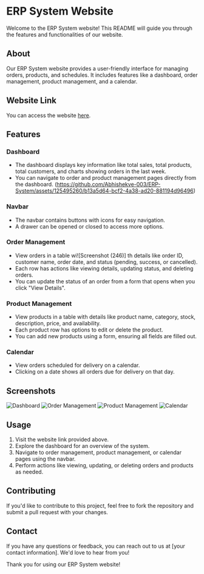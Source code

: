# ERP System Website

Welcome to the ERP System website! This README will guide you through the features and functionalities of our website.

## About

Our ERP System website provides a user-friendly interface for managing orders, products, and schedules. It includes features like a dashboard, order management, product management, and a calendar.

## Website Link

You can access the website [here](https://erp-system-abhishek.vercel.app/).

## Features

### Dashboard
- The dashboard displays key information like total sales, total products, total customers, and charts showing orders in the last week.
- You can navigate to order and product management pages directly from the dashboard.
(https://github.com/Abhishekve-003/ERP-System/assets/125495260/b13a5d64-bcf2-4a38-ad20-881194d96496)

### Navbar
- The navbar contains buttons with icons for easy navigation.
- A drawer can be opened or closed to access more options.

### Order Management
- View orders in a table wi![Screenshot (246)]
th details like order ID, customer name, order date, and status (pending, success, or cancelled).
- Each row has actions like viewing details, updating status, and deleting orders.
- You can update the status of an order from a form that opens when you click "View Details".

### Product Management
- View products in a table with details like product name, category, stock, description, price, and availability.
- Each product row has options to edit or delete the product.
- You can add new products using a form, ensuring all fields are filled out.

### Calendar
- View orders scheduled for delivery on a calendar.
- Clicking on a date shows all orders due for delivery on that day.

## Screenshots

![Dashboard](dashboard.png)
![Order Management](order_management.png)
![Product Management](product_management.png)
![Calendar](calendar.png)

## Usage

1. Visit the website link provided above.
2. Explore the dashboard for an overview of the system.
3. Navigate to order management, product management, or calendar pages using the navbar.
4. Perform actions like viewing, updating, or deleting orders and products as needed.

## Contributing

If you'd like to contribute to this project, feel free to fork the repository and submit a pull request with your changes.

## Contact

If you have any questions or feedback, you can reach out to us at [your contact information]. We'd love to hear from you!

Thank you for using our ERP System website!

